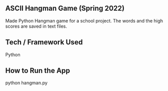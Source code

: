 ## **ASCII Hangman Game (Spring 2022)**

Made Python Hangman game for a school project. The words and the high scores are saved in text files.

## **Tech / Framework Used**

Python

## **How to Run the App**

python hangman.py

